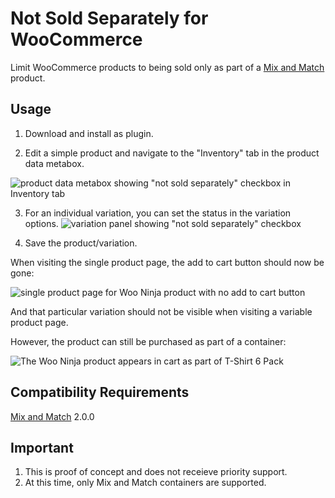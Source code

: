 # Not Sold Separately for WooCommerce

Limit WooCommerce products to being sold only as part of a [Mix and Match](https://woocommerce.com/products/woocommerce-mix-and-match-products/) product.

## Usage

1. Download and install as plugin.

2. Edit a simple product and navigate to the "Inventory" tab in the product data metabox.

![product data metabox showing "not sold separately" checkbox in Inventory tab](https://user-images.githubusercontent.com/507025/138338330-b298f31d-9de5-4780-98be-5985dfe37383.png)

3. For an individual variation, you can set the status in the variation options.
![variation panel showing "not sold separately" checkbox](https://user-images.githubusercontent.com/507025/138338616-40203402-07af-4fb7-a62c-4666a6ec9054.png)

4. Save the product/variation.

When visiting the single product page, the add to cart button should now be gone:

![single product page for Woo Ninja product with no add to cart button](https://user-images.githubusercontent.com/507025/77197200-62a22700-6aaa-11ea-9cbb-23219079c56d.png)

And that particular variation should not be visible when visiting a variable product page.

However, the product can still be purchased as part of a container:

![The Woo Ninja product appears in cart as part of T-Shirt 6 Pack](https://user-images.githubusercontent.com/507025/77197688-405cd900-6aab-11ea-9312-239452036126.png)

## Compatibility Requirements
[Mix and Match](https://woocommerce.com/products/woocommerce-mix-and-match-products/?) 2.0.0

## Important

1. This is proof of concept and does not receieve priority support.
2. At this time, only Mix and Match containers are supported.
